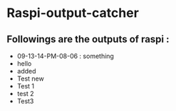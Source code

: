 # Raspi-output-catcher
## Followings are the outputs of raspi :
-	09-13-14-PM-08-06 : something
-	hello
-	added
-	Test new
-	Test 1
-	test 2
-	Test3